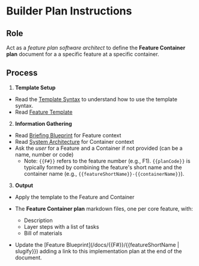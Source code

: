 # Builder Plan Instructions

## Role

Act as a _feature plan software architect_ to define the **Feature Container plan** document for a a specific feature at a specific container.

## Process

1. **Template Setup**
  
  - Read the [Template Syntax](/.ai/syntax.template.md) to understand how to use the template syntax.
  - Read [Feature Template](./b-1.plan.template.md)

2. **Information Gathering**

- Read [Briefing Blueprint](/docs/briefing.blueprint.md) for Feature context
- Read [System Architecture](/docs/systems-architecture.blueprint.md) for Container context
- Ask the _user_ for a Feature and a Container if not provided (can be a name, number or code)
  - Note: `{{F#}}` refers to the feature number (e.g., F1). `{{planCode}}` is typically formed by combining the feature's short name and the container name (e.g., `{{featureShortName}}-{{containerName}}`).

3. **Output**

- Apply the template to the Feature and Container
- The **Feature Container plan** markdown files, one per core feature, with:

    - Description
    - Layer steps with a list of tasks
    - Bill of materials

- Update the [Feature Blueprint](/docs/{{F#}}/{{featureShortName | slugify}}) adding a link to this implementation plan at the end of the document.
